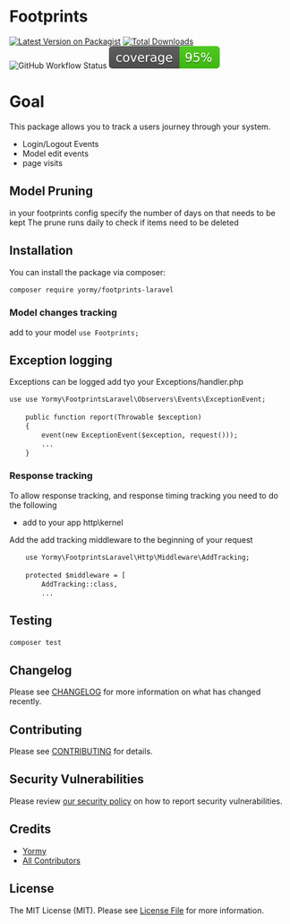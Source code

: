 # Footprints

[![Latest Version on Packagist](https://img.shields.io/packagist/v/yormy/footprints-laravel.svg?style=flat-square)](https://packagist.org/packages/yormy/footprints-laravel)
[![Total Downloads](https://img.shields.io/packagist/dt/yormy/footprints-laravel.svg?style=flat-square)](https://packagist.org/packages/yormy/footprints-laravel)
![GitHub Workflow Status](https://img.shields.io/github/workflow/status/facade/ignition/run-php-tests?label=Tests)
![Alt text](./coverage.svg)

# Goal
This package allows you to track a users journey through your system.
* Login/Logout Events
* Model edit events
* page visits


## Model Pruning
in your footprints config specify the number of days on that needs to be kept
The prune runs daily to check if items need to be deleted


## Installation

You can install the package via composer:

```bash
composer require yormy/footprints-laravel
```

### Model changes tracking
add to your model 
```use Footprints;```

## Exception logging
Exceptions can be logged
add tyo your Exceptions/handler.php
```
use use Yormy\FootprintsLaravel\Observers\Events\ExceptionEvent;

    public function report(Throwable $exception)
    {
        event(new ExceptionEvent($exception, request()));
        ...
    }
```

### Response tracking
To allow response tracking, and response timing tracking you need to do the following
- add to your app http\kernel

Add the add tracking middleware to the beginning of your request
```
    use Yormy\FootprintsLaravel\Http\Middleware\AddTracking;

    protected $middleware = [
        AddTracking::class,
        ...
```


## Testing

``` bash
composer test
```

## Changelog

Please see [CHANGELOG](CHANGELOG.md) for more information on what has changed recently.

## Contributing

Please see [CONTRIBUTING](.github/CONTRIBUTING.md) for details.

## Security Vulnerabilities

Please review [our security policy](../../security/policy) on how to report security vulnerabilities.

## Credits

- [Yormy](https://gitlab.com/yormy)
- [All Contributors](../../contributors)

## License

The MIT License (MIT). Please see [License File](LICENSE.md) for more information.

